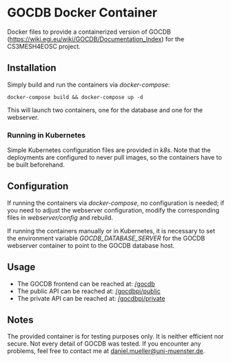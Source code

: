 # GOCDB Docker Container
Docker files to provide a containerized version of GOCDB (https://wiki.egi.eu/wiki/GOCDB/Documentation_Index) for the CS3MESH4EOSC project.

## Installation
Simply build and run the containers via _docker-compose_:

    docker-compose build && docker-compose up -d

This will launch two containers, one for the database and one for the webserver.

### Running in Kubernetes
Simple Kubernetes configuration files are provided in _k8s_. Note that the deployments are configured to never pull images, so the containers have to be built beforehand.

## Configuration
If running the containers via _docker-compose_, no configuration is needed; if you need to adjust the webserver configuration, modify the corresponding files in _webserver/config_ and rebuild.

If running the containers manually or in Kubernetes, it is necessary to set the environment variable _GOCDB_DATABASE_SERVER_ for the GOCDB webserver container to point to the GOCDB database host.

## Usage
- The GOCDB frontend can be reached at: [/gocdb](http://localhost/gocdb)
- The public API can be reached at: [/gocdbpi/public](http://localhost/gocdbpi/public)
- The private API can be reached at: [/gocdbpi/private](http://localhost/gocdbpi/private)

## Notes
The provided container is for testing purposes only. It is neither efficient nor secure. Not every detail of GOCDB was tested. If you encounter any problems, feel free to contact me at [daniel.mueller@uni-muenster.de](mailto:daniel.mueller@uni-muenster.de).
